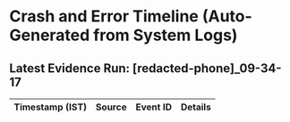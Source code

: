 ﻿# Crash and Error Timeline (Auto-Generated from System Logs)
**Latest Evidence Run:** [redacted-phone]_09-34-17
---
| Timestamp (IST) | Source | Event ID | Details |
|---|---|---|---|

